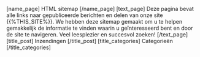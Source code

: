 [name_page] HTML sitemap [/name_page] 
[text_page] Deze pagina bevat alle links naar gepubliceerde berichten en delen van onze site {{%THIS_SITE%}}. We hebben deze sitemap gemaakt om u te helpen gemakkelijk de informatie te vinden waarin u geïnteresseerd bent en door de site te navigeren. Veel leesplezier en succesvol zoeken! [/text_page] 
[title_post] Inzendingen [/title_post] 
[title_categories] Categorieën [/title_categories]